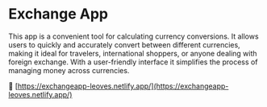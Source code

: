 # Exchange App

This app is a convenient tool for calculating currency conversions. It allows users to quickly and accurately convert between different currencies, making it ideal for travelers, international shoppers, or anyone dealing with foreign exchange. With a user-friendly interface it simplifies the process of managing money across currencies.

🔗 [https://exchangeapp-leoves.netlify.app/](https://exchangeapp-leoves.netlify.app/)

